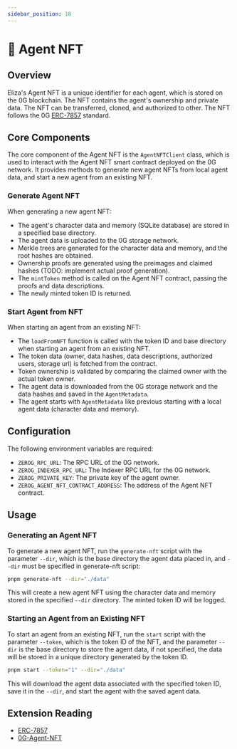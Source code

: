 ```yaml
---
sidebar_position: 18
---
```


# 🧩 Agent NFT

## Overview

Eliza's Agent NFT is a unique identifier for each agent, which is stored on the 0G blockchain. The NFT contains the agent's ownership and private data. The NFT can be transferred, cloned, and authorized to other. The NFT follows the 0G [ERC-7857](https://github.com/0glabs/ERCs/blob/master/ERCS/erc-7857.md) standard.

## Core Components

The core component of the Agent NFT is the `AgentNFTClient` class, which is used to interact with the Agent NFT smart contract deployed on the 0G network. It provides methods to generate new agent NFTs from local agent data, and start a new agent from an existing NFT.

### Generate Agent NFT

When generating a new agent NFT:
   - The agent's character data and memory (SQLite database) are stored in a specified base directory.
   - The agent data is uploaded to the 0G storage network.
   - Merkle trees are generated for the character data and memory, and the root hashes are obtained.
   - Ownership proofs are generated using the preimages and claimed hashes (TODO: implement actual proof generation).
   - The `mintToken` method is called on the Agent NFT contract, passing the proofs and data descriptions.
   - The newly minted token ID is returned.

### Start Agent from NFT

When starting an agent from an existing NFT:
   - The `loadFromNFT` function is called with the token ID and base directory when starting an agent from an existing NFT.
   - The token data (owner, data hashes, data descriptions, authorized users, storage url) is fetched from the contract.
   - Token ownership is validated by comparing the claimed owner with the actual token owner.
   - The agent data is downloaded from the 0G storage network and the data hashes and saved in the `AgentMetadata`.
   - The agent starts with `AgentMetadata` like previous starting with a local agent data (character data and memory).

## Configuration

The following environment variables are required:

- `ZEROG_RPC_URL`: The RPC URL of the 0G network.
- `ZEROG_INDEXER_RPC_URL`: The Indexer RPC URL for the 0G network.
- `ZEROG_PRIVATE_KEY`: The private key of the agent owner.
- `ZEROG_AGENT_NFT_CONTRACT_ADDRESS`: The address of the Agent NFT contract.

## Usage

### Generating an Agent NFT

To generate a new agent NFT, run the `generate-nft` script with the parameter `--dir`, which is the base directory the agent data placed in, and `--dir` must be specified in generate-nft script:

```bash
pnpm generate-nft --dir="./data"
```
This will create a new agent NFT using the character data and memory stored in the specified `--dir` directory. The minted token ID will be logged.

### Starting an Agent from an Existing NFT

To start an agent from an existing NFT, run the `start` script with the parameter `--token`, which is the token ID of the NFT, and the parameter `--dir` is the base directory to store the agent data, if not specified, the data will be stored in a unique directory generated by the token ID.

```bash
pnpm start --token="1" --dir="./data"
```

This will download the agent data associated with the specified token ID, save it in the `--dir`, and start the agent with the saved agent data.


## Extension Reading

- [ERC-7857](https://github.com/0glabs/ERCs/blob/master/ERCS/erc-7857.md)
- [0G-Agent-NFT](https://github.com/0glabs/0g-agent-nft/tree/eip-7857-draft)
